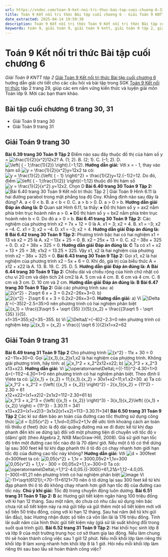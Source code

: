 ```yaml
---
url: https://vndoc.com/toan-9-ket-noi-tri-thuc-bai-tap-cuoi-chuong-6-334151
title: Toán 9 Kết nối tri thức Bài tập cuối chương 6 - Giải Toán 9 KNTT tập 2 - VnDoc.com
date_extracted: 2025-04-14 19:59:30
description: Toán 9 Kết nối tri thức Toán 9 Kết nối tri thức Bài tập cuối chương 6 hướng dẫn giải chi tiết các câu hỏi và bài tập trong SGK Toán 9 Kết nối tri thức tập 2.
keywords: toán 9, giải toán 9, giải toán 9 kntt, giải toán 9 tập 2, giải toán 9 kết nối tri thức, toán 9 kết nối tri thức tập 2, Toán 9 Kết nối tri thức Bài tập cuối chương 6, giải Toán 9 Kết nối tri thức Bài tập cuối chương 6, giải toán 9 kntt Bài tập cuối chương 6, toán 9 kết nối tri thức tập 2 trang 30, Bài tập cuối chương 6
---
```


# Toán 9 Kết nối tri thức Bài tập cuối chương 6
_Giải Toán 9 KNTT tập 2_
[Giải Toán 9 Kết nối tri thức Bài tập cuối chương 6](<https://vndoc.com/toan-9-ket-noi-tri-thuc-bai-tap-cuoi-chuong-6-334151>) hướng dẫn giải chi tiết cho các câu hỏi và bài tập trong SGK [Toán 9 Kết nối tri thức](<https://vndoc.com/toan-9-ket-noi-tri-thuc>) tập 2 trang 29, giúp các em nắm vững kiến thức và luyện giải môn Toán lớp 9. Mời các bạn tham khảo.
## Bài tập cuối chương 6 trang 30, 31
  * Giải Toán 9 trang 30
  * Giải Toán 9 trang 31

## Giải Toán 9 trang 30
**Bài 6.39 trang 30 Toán 9 Tập 2**
Điểm nào sau đây thuộc đồ thị của hàm số y = ![\\frac{1}{2}{x^2}](https://i.vdoc.vn/data/image/blank.png)12x2?
A. \(1; 2\).
B. \(2; 1\).
C. \(–1; 2\).
D. ![\\left\( { - 1;\\frac{1}{2}} \\right\).](https://i.vdoc.vn/data/image/blank.png)\(−1;12\).
**Hướng dẫn giải:**
Với x = - 1, thay vào hàm số ![y = \\frac{1}{2}{x^2}](https://i.vdoc.vn/data/image/blank.png)y=12x2 ta có: ![y = \\frac{1}{2}.{\\left\( { - 1} \\right\)^2} = \\frac{1}{2}](https://i.vdoc.vn/data/image/blank.png)y=12.\(−1\)2=12.
Do đó, điểm ![\\left\( { - 1;\\frac{1}{2}} \\right\)](https://i.vdoc.vn/data/image/blank.png)\(−1;12\) thuộc đồ thị hàm số ![y = \\frac{1}{2}{x^2}.](https://i.vdoc.vn/data/image/blank.png)y=12x2.
Chọn D
**Bài 6.40 trang 30 Toán 9 Tập 2:**
![Bài 6.40 trang 30 Toán 9 Kết nối tri thức Tập 2 | Giải Toán 9](https://i.vdoc.vn/data/image/2025/01/02/bai-6-40-trang-30-toan-lop-9-tap-2.png)
Hình 6.11 là hai đường parabol trong mặt phẳng toạ độ Oxy. Khẳng định nào sau đây là đúng?
A. a < 0 < b.
B. a < b < 0.
C. a > b > 0.
D. a > 0 > b.
**Hướng dẫn giải**
**Đáp án đúng là: D**
Quan sát Hình 6.11, ta thấy:
⦁ Đồ thị hàm số y = ax2 nằm phía trên trục hoành nên a > 0.
⦁ Đồ thị hàm số y = bx2 nằm phía trên trục hoành nên b < 0.
Do đó a > 0 > b.
**Bài 6.41 trang 30 Toán 9 Tập 2:** Các nghiệm của phương trình x2 \+ 7x + 12 = 0 là
A. x1 = 3; x2 = 4.
B. x1 = –3; x2 = –4.
C. x1 = 3; x2 = –4.
D. x1 = –3; x2 = 4.
**Hướng dẫn giải**
**Đáp án đúng là: B**
**Bài 6.42 trang 30 Toán 9 Tập 2:** Phương trình bậc hai có hai nghiệm x­1 = 13 và x2 = 25 là
A. x2 – 13x + 25 = 0.
B. x2 – 25x + 13 = 0.
C. x2 – 38x + 325 = 0.
D. x2 \+ 38x + 325 = 0.
**Hướng dẫn giải**
**Đáp án đúng là: C**
Ta có x1 \+ x­2 = 13 + 25 = 38; x1x2 = 13.25 = 325.
Vậy x1, x2 là hai nghiệm của phương trình x2 – 38x + 325 = 0.
**Bài 6.43 trang 30 Toán 9 Tập 2:** Gọi x1, x2 là hai nghiệm của phương trình x2 – 5x + 6 = 0. Khi đó, giá trị của biểu thức A = x12 \+ x22 là
A. 13.
B. 19.
C. 25.
D. 5.
**Hướng dẫn giải**
**Đáp án đúng là: A**
**Bài 6.44 trang 30 Toán 9 Tập 2:** Chiều dài và chiều rộng của hình chữ nhật có chu vi 20 cm và diện tích 24 cm2 là
A. 5 cm và 4 cm.
B. 6 cm và 4 cm.
C. 8 cm và 3 cm.
D. 10 cm và 2 cm.
**Hướng dẫn giải**
**Đáp án đúng là: B**
**Bài 6.47 trang 30 Toán 9 Tập 2:**
Giải các phương trình sau:
a\) ![2{x^2} - 2\\sqrt 6 x + 3 = 0.](https://i.vdoc.vn/data/image/blank.png)2x2−26x+3=0.
b\) ![2{x^2} - 2\\sqrt 6 x + 3 = 0.](https://i.vdoc.vn/data/image/blank.png)2x2−26x+3=0.
**Hướng dẫn giải:**
a\) Vì ![\\Delta ](https://i.vdoc.vn/data/image/blank.png)Δ′=\(−35\)2−2.5=35>0 nên phương trình có hai nghiệm phân biệt![{x_1} = \\frac{{3\\sqrt 5 + \\sqrt {35} }}{5};{x_2} = \\frac{{3\\sqrt 5 - \\sqrt {35} }}{5}.](https://i.vdoc.vn/data/image/blank.png)x1=35+355;x2=35−355.
b\) Vì ![\\Delta ](https://i.vdoc.vn/data/image/blank.png)Δ′=\(−6\)2−2.3=0 nên phương trình có nghiệm kép ![{x_1} = {x_2} = \\frac{{ \\sqrt 6 }}{2}](https://i.vdoc.vn/data/image/blank.png)x1=x2=62
## **Giải Toán 9 trang 31**
**Bài 6.49 trang 31 Toán 9 Tập 2**
Cho phương trình ![{x^2} - 11x + 30 = 0](https://i.vdoc.vn/data/image/blank.png)x2−11x+30=0. Gọi ![{x_1},{x_2}](https://i.vdoc.vn/data/image/blank.png)x1,x2 là hai nghiệm của phương trình. Không giải phương trình, hãy tính:
a\) ![x_1^2 + x_2^2](https://i.vdoc.vn/data/image/blank.png)x12+x22;
b\) ![x_1^3 + x_2^3](https://i.vdoc.vn/data/image/blank.png)x13+x23.
**Hướng dẫn giải:**
Vì ![\\operatorname\\Delta\\;={\(-11\)}^2-4.30=1>0](https://i.vdoc.vn/data/image/blank.png)Δ=\(−11\)2−4.30=1>0 nên phương trình có hai nghiệm phân biệt.
Theo định lí Viète ta có: ![{x_1} + {x_2} = 11;{x_1}.{x_2} = 30](https://i.vdoc.vn/data/image/blank.png)x1+x2=11;x1.x2=30.
a\) Ta có: ![x_1^2 + x_2^2 = {\\left\( {{x_1} + {x_2}} \\right\)^2} - 2{x_1}{x_2} = {11^2} - 2.30 = 61](https://i.vdoc.vn/data/image/blank.png)x12+x22=\(x1+x2\)2−2x1x2=112−2.30=61
b\) ![x_1^3 + x_2^3 = {\\left\( {{x_1} + {x_2}} \\right\)^3} - 3{x_1}{x_2}\\left\( {{x_1} + {x_2}} \\right\) = {11^3} - 3.30.11 = 341](https://i.vdoc.vn/data/image/blank.png)x13+x23=\(x1+x2\)3−3x1x2\(x1+x2\)=113−3.30.11=341
**Bài 6.50 trang 31 Toán 9 Tập 2**
Các kĩ sư đảm bảo an toàn của đường cao tốc thường sử dụng công thức ![d = 0,05{v^2} + 1,1v](https://i.vdoc.vn/data/image/blank.png)d=0,05v2+1,1v để ước tính khoảng cách an toàn tối thiểu d \(feet\) \(tức là độ dài quãng đường mà xe đi được kể từ khi đạp phanh đến khi xe dừng lại\) đối với một phương tiện di chuyển với tốc độ v \(dặm/ giờ\) \(theo Algebra 2, NXB MacGraw-Hill, 2008\). Giả sử giới hạn tốc độ trên một đường cao tốc nào đó là 70 dặm/ giờ. Nếu một ô tô có thể dừng lại sau 300 feet kể từ khi đạp phanh thì ô tô đó có chạy nhanh hơn giới hạn tốc độ của đường cao tốc này không?
**Hướng dẫn giải:**
Với ![d = 300feet](https://i.vdoc.vn/data/image/blank.png)d=300feet ta có: ![0,05{v^2} + 1,1v = 300](https://i.vdoc.vn/data/image/blank.png)0,05v2+1,1v=300
![0,05{v^2} + 1,1,v - 300 = 0](https://i.vdoc.vn/data/image/blank.png)0,05v2+1,1,v−300=0
Ta có: ![\\operatorname\\Delta\\;=1,1^2-4.0,05.{\(-300\)}=61,21](https://i.vdoc.vn/data/image/blank.png)Δ=1,12−4.0,05.\(−300\)=61,21 nên phương trình có hai nghiệm phân biệt
![image](https://i.vdoc.vn/data/image/2025/01/02/toan-9-kntt.png)
Vì ![-11+\\sqrt{6121}\\;<70](https://i.vdoc.vn/data/image/blank.png)−11+6121<70 nên ô tô dừng lại sau 300 feet kể từ khi đạp phanh thì ô tô đó không chạy nhanh hơn giới hạn tốc độ của đường cao tốc này.
**Chú ý khi giải:** Tốc độ trong chuyển động luôn dương.
**Bài 6.51 trang 31 Toán 9 Tập 2: B** ác Hương gửi tiết kiệm ngân hàng 100 triệu đồng với kì hạn 12 tháng. Sau một năm, do chưa có nhu cầu sử dụng nên bác chưa rút sổ tiết kiệm này ra mà gửi tiếp và gửi thêm một sổ tiết kiệm mới với số tiền 50 triệu đồng, cũng với kì hạn 12 tháng. Sau hai năm \(kể từ khi gửi lần đầu\), bác Hương nhận được số tiền cả vốn lẫn lãi là 176 triệu đồng. Tính lãi suất năm của hình thức gửi tiết kiệm này \(giả sử lãi suất không đổi trong suốt quá trình gửi\).
**Bài 6.52 trang 31 Toán 9 Tập 2:** Hai khối học sinh lớp 8 và lớp 9 của một trường trung học cơ sở tham gia lao động. Nếu làm chung thì sẽ hoàn thành công việc sau 1 giờ 12 phút. Nếu mỗi khối lớp làm riêng thì khối lớp 9 làm xong nhanh hơn khối lớp 8 là 1 giờ. Hỏi nếu mỗi khối lớp làm riêng thì sau bao lâu sẽ hoàn thành công việc?
